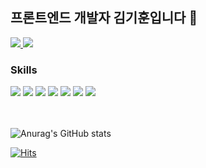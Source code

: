 ## 프론트엔드 개발자 김기훈입니다 👋

<a href="https://velog.io/@loso762" target="_blank">
  <img src="https://img.shields.io/badge/velog-20C997?style=flat&logo=Velog&logoColor=white"/>
</a> <img src="https://img.shields.io/badge/loso762@naver.com-F06B66?style=flat&logo=gmail&logoColor=white"/>
<br>

### Skills<br>

  <img src="https://img.shields.io/badge/javascript-F7DF1E?style=flat&logo=javascript&logoColor=white"/> <img src="https://img.shields.io/badge/react-61DAFB?style=flat&logo=react&logoColor=white"/> <img src="https://img.shields.io/badge/jQuery-0769AD?style=flat&logo=Jquery&logoColor=white"/> <img src="https://img.shields.io/badge/nextJS-000000?style=flat&logo=Next.js&logoColor=white"/> <img src="https://img.shields.io/badge/TypeScript-3178C6?style=flat&logo=TypeScript&logoColor=white"/> <img src="https://img.shields.io/badge/firebase-FFCA28?style=flat&logo=Firebase&logoColor=white"/> <img src="https://img.shields.io/badge/Redux-764ABC?style=flat&logo=Redux&logoColor=white"/>

<br><br>
![Anurag's GitHub stats](https://github-readme-stats.vercel.app/api?username=loso762&show_icons=true&theme=radical)



[![Hits](https://hits.seeyoufarm.com/api/count/incr/badge.svg?url=https%3A%2F%2Fgithub.com%2Floso762&count_bg=%2379C83D&title_bg=%23555555&icon=&icon_color=%23E7E7E7&title=hits&edge_flat=false)](https://hits.seeyoufarm.com)
